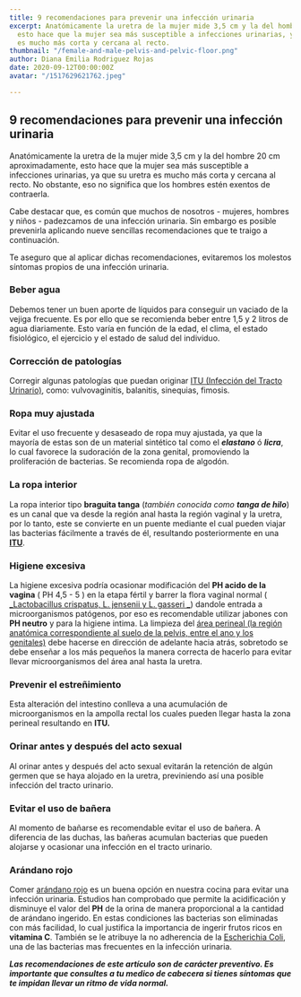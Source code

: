 ```yaml
---
title: 9 recomendaciones para prevenir una infección urinaria
excerpt: Anatómicamente la uretra de la mujer mide 3,5 cm y la del hombre 20 cm aproximadamente,
  esto hace que la mujer sea más susceptible a infecciones urinarias, ya que su uretra
  es mucho más corta y cercana al recto.
thumbnail: "/female-and-male-pelvis-and-pelvic-floor.png"
author: Diana Emilia Rodriguez Rojas
date: 2020-09-12T00:00:00Z
avatar: "/1517629621762.jpeg"

---
```

## **9 recomendaciones para prevenir una infección urinaria**

Anatómicamente la uretra de la mujer mide 3,5 cm y la del hombre 20 cm aproximadamente, esto hace que la mujer sea más susceptible a infecciones urinarias, ya que su uretra es mucho más corta y cercana al recto. No obstante, eso no significa que los hombres estén exentos de contraerla.

Cabe destacar que, es común que muchos de nosotros - mujeres, hombres y niños - padezcamos de una infección urinaria. Sin embargo es posible prevenirla aplicando nueve sencillas recomendaciones que te traigo a continuación.

Te aseguro que al aplicar dichas recomendaciones, evitaremos los molestos síntomas propios de una infección urinaria.

### **Beber agua**

Debemos tener un buen aporte de líquidos para conseguir un vaciado de la vejiga frecuente. Es por ello que se recomienda beber entre 1,5 y 2 litros de agua diariamente. Esto varía en función de la edad, el clima, el estado fisiológico, el ejercicio y el estado de salud del individuo.

### **Corrección de patologías**

Corregir algunas patologías que puedan originar [ITU (Infección del Tracto Urinario)](https://es.wikipedia.org/wiki/Infecci%C3%B3n_urinaria), como: vulvovaginitis, balanitis, sinequias, fimosis.

### **Ropa muy ajustada**

Evitar el uso frecuente y desaseado de ropa muy ajustada, ya que la mayoría de estas son de un material sintético tal como el **_elastano_** ó **_licra_**, lo cual favorece la sudoración de la zona genital, promoviendo la proliferación de bacterias. Se recomienda ropa de algodón.

### **La ropa interior**

La ropa interior tipo **braguita tanga** (_también conocida como **tanga de hilo**_) es un canal que va desde la región anal hasta la región vaginal y la uretra, por lo tanto, este se convierte en un puente mediante el cual pueden viajar las bacterias fácilmente a través de él, resultando posteriormente en una [**ITU**](https://es.wikipedia.org/wiki/Infecci%C3%B3n_urinaria).

### **Higiene excesiva**

La higiene excesiva podría ocasionar modificación del **PH acido de la vagina** ( PH 4,5 - 5 ) en la etapa fértil y barrer la flora vaginal normal ( [_Lactobacillus crispatus, L. jensenii y L. gasseri _](https://www.elsevier.es/es-revista-enfermedades-infecciosas-microbiologia-clinica-28-articulo-la-microbiota-vaginal-composicion-papel-S0213005X08726806)) dandole entrada a microorganismos patógenos, por eso es recomendable utilizar jabones con **PH neutro** y para la higiene intima. La limpieza del [área perineal (la región anatómica correspondiente al suelo de la pelvis, entre el ano y los genitales)](https://es.wikipedia.org/wiki/Perin%C3%A9) debe hacerse en dirección de adelante hacia atrás, sobretodo se debe enseñar a los más pequeños la manera correcta de hacerlo para evitar llevar microorganismos del área anal hasta la uretra.

### **Prevenir el estreñimiento**

Esta alteración del intestino conlleva a una acumulación de microorganismos en la ampolla rectal los cuales pueden llegar hasta la zona perineal resultando en **ITU.**

### **Orinar antes y después del acto sexual**

Al orinar antes y después del acto sexual evitarán la retención de algún germen que se haya alojado en la uretra, previniendo así una posible infección del tracto urinario.

### **Evitar el uso de bañera**

Al momento de bañarse es recomendable evitar el uso de bañera. A diferencia de las duchas, las bañeras acumulan bacterias que pueden alojarse y ocasionar una infección en el tracto urinario.

### **Arándano rojo**

Comer [arándano rojo](https://www.elsevier.es/es-revista-offarm-4-articulo-aplicaciones-fitoterapeuticas-del-arandano-rojo--13127385) es un buena opción en nuestra cocina para evitar una infección urinaria. Estudios han comprobado que permite la acidificación y disminuye el valor del **PH** de la orina de manera proporcional a la cantidad de arándano ingerido. En estas condiciones las bacterias son eliminadas con más facilidad, lo cual justifica la importancia de ingerir frutos ricos en **vitamina C**. También se le atribuye la no adherencia de la [Escherichia Coli](https://es.wikipedia.org/wiki/Escherichia_coli), una de las bacterias mas frecuentes en la infección urinaria.

**_Las recomendaciones de este artículo son de carácter preventivo. Es importante que consultes a tu medico de cabecera si tienes síntomas que te impidan llevar un ritmo de vida normal._**